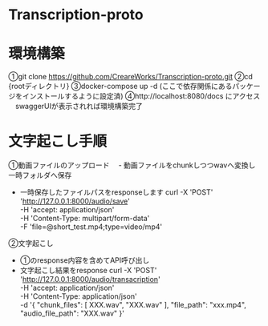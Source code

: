 # Transcription-proto

# 環境構築
①git clone https://github.com/CreareWorks/Transcription-proto.git
②cd {rootディレクトリ}
③docker-compose up -d
  (ここで依存関係にあるパッケージをインストールするように設定済)
④http://localhost:8080/docs にアクセス
　swaggerUIが表示されれば環境構築完了

# 文字起こし手順
①動画ファイルのアップロード
　- 動画ファイルをchunkしつつwavへ変換し一時フォルダへ保存
  - 一時保存したファイルパスをresponseします
curl -X 'POST' \
  'http://127.0.0.1:8000/audio/save' \
  -H 'accept: application/json' \
  -H 'Content-Type: multipart/form-data' \
  -F 'file=@short_test.mp4;type=video/mp4'

②文字起こし
  - ①のresponse内容を含めてAPI呼び出し
  - 文字起こし結果をresponse
curl -X 'POST' \
  'http://127.0.0.1:8000/audio/transacription' \
  -H 'accept: application/json' \
  -H 'Content-Type: application/json' \
  -d '{
    "chunk_files": [
      XXX.wav",
      "XXX.wav"
    ],
    "file_path": "xxx.mp4",
    "audio_file_path": "XXX.wav"
  }'
